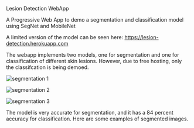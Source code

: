 
Lesion Detection WebApp

A Progressive Web App to demo a segmentation and classification model using SegNet and MobileNet


A limited version of the model can be seen here: https://lesion-detection.herokuapp.com

The webapp implements two models, one for segmentation and one for classification of different skin lesions. However, due to free hosting, only the classifcation 
is being demoed. 

![segmentation 1](https://github.com/SakshumKulshrestha/Lesion-Detection-WebApp/tree/master/README%20images/segmentation3.jpg)

![segmentation 2](https://github.com/SakshumKulshrestha/Lesion-Detection-WebApp/tree/master/README%20images/segmentation1.jpg)

![segmentation 3](https://github.com/SakshumKulshrestha/Lesion-Detection-WebApp/tree/master/README%20images/segmentation2.jpg)



The model is very accurate for segmentation, and it has a 84 percent accuracy for classification. Here are some examples of segmented images.

